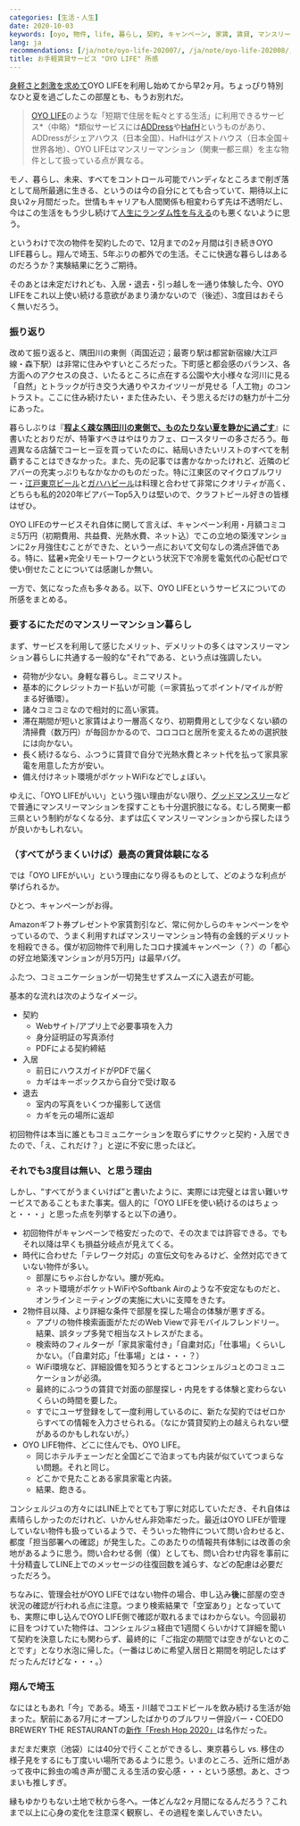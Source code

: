 ```yaml
---
categories: [生活・人生]
date: 2020-10-03
keywords: [oyo, 物件, life, 暮らし, 契約, キャンペーン, 家賃, 賃貸, マンスリーマンション, 部屋]
lang: ja
recommendations: [/ja/note/oyo-life-202007/, /ja/note/oyo-life-202008/, /ja/note/one-month-in-canada/]
title: お手軽賃貸サービス "OYO LIFE" 所感
---
```


[身軽さと刺激を求めて](/ja/note/oyo-life-202007)OYO LIFEを利用し始めてから早2ヶ月。ちょっぴり特別なひと夏を過ごしたこの部屋とも、もうお別れだ。

> [OYO LIFE](https://www.oyolife.co.jp/)のような「短期で住居を転々とする生活」に利用できるサービス*（中略）*類似サービスには[ADDress](https://address.love/)や[HafH](https://hafh.com/)というものがあり、ADDressがシェアハウス（日本全国）、HafHはゲストハウス（日本全国＋世界各地）、OYO LIFEはマンスリーマンション（関東一都三県）を主な物件として扱っている点が異なる。

モノ、暮らし、未来、すべてをコントロール可能でハンディなところまで削ぎ落として局所最適に生きる、というのは今の自分にとても合っていて、期待以上に良い2ヶ月間だった。世情もキャリアも人間関係も相変わらず先は不透明だし、今はこの生活をもう少し続けて[人生にランダム性を与える](/ja/note/self-investment/)のも悪くないように思う。

というわけで次の物件を契約したので、12月までの2ヶ月間は引き続きOYO LIFE暮らし。翔んで埼玉、5年ぶりの都外での生活。そこに快適な暮らしはあるのだろうか？実験結果に乞うご期待。

そのあとは未定だけれども、入居・退去・引っ越しを一通り体験した今、OYO LIFEをこれ以上使い続ける意欲があまり湧かないので（後述）、3度目はおそらく無いだろう。

### 振り返り

改めて振り返ると、隅田川の東側（両国近辺；最寄り駅は都営新宿線/大江戸線・森下駅）は非常に住みやすいところだった。下町感と都会感のバランス、各方面へのアクセスの良さ、いたるところに点在する公園や大小様々な河川に見る「自然」とトラックが行き交う大通りやスカイツリーが見せる「人工物」のコントラスト。ここに住み続けたい・また住みたい、そう思えるだけの魅力が十二分にあった。

暮らしぶりは『**[程よく疎な隅田川の東側で、ものたりない夏を静かに過ごす](/ja/note/oyo-life-202008)**』に書いたとおりだが、特筆すべきはやはりカフェ、ロースタリーの多さだろう。毎週異なる店舗でコーヒー豆を買っていたのに、結局いきたいリストのすべてを制覇することはできなかった。また、先の記事では書かなかったけれど、近隣のビアバーの充実っぷりもなかなかのものだった。特に江東区のマイクロブルワリー・[江戸東京ビール](https://edo-tokyo-beer.com/)と[ガハハビール](https://twitter.com/gahaha_beer)は料理と合わせて非常にクオリティが高く、どちらも私的2020年ビアバーTop5入りは堅いので、クラフトビール好きの皆様はぜひ。

OYO LIFEのサービスそれ自体に関して言えば、キャンペーン利用・月額コミコミ5万円（初期費用、共益費、光熱水費、ネット込）でこの立地の築浅マンションに2ヶ月強住むことができた、という一点において文句なしの満点評価である。特に、猛暑×完全リモートワークという状況下で冷房を電気代の心配ゼロで使い倒せたことについては感謝しか無い。

一方で、気になった点も多々ある。以下、OYO LIFEというサービスについての所感をまとめる。

### 要するにただのマンスリーマンション暮らし

まず、サービスを利用して感じたメリット、デメリットの多くはマンスリーマンション暮らしに共通する一般的な“それ”である、という点は強調したい。

- 荷物が少ない。身軽な暮らし。ミニマリスト。
- 基本的にクレジットカード払いが可能（＝家賃払ってポイント/マイルが貯まる好循環）。
- 諸々コミコミなので相対的に高い家賃。
- 滞在期間が短いと家賃はより一層高くなり、初期費用として少なくない額の清掃費（数万円）が毎回かかるので、コロコロと居所を変えるための選択肢には向かない。
- 長く続けるなら、ふつうに賃貸で自分で光熱水費とネット代を払って家具家電を用意した方が安い。
- 備え付けネット環境がポケットWiFiなどでしょぼい。

ゆえに、「OYO LIFEがいい」という強い理由がない限り、[グッドマンスリー](https://www.good-monthly.com/)などで普通にマンスリーマンションを探すことも十分選択肢になる。むしろ関東一都三県という制約がなくなる分、まずは広くマンスリーマンションから探したほうが良いかもしれない。

### （すべてがうまくいけば）最高の賃貸体験になる

では「OYO LIFEがいい」という理由になり得るものとして、どのような利点が挙げられるか。

ひとつ、キャンペーンがお得。

Amazonギフト券プレゼントや家賃割引など、常に何かしらのキャンペーンをやっているので、うまく利用すればマンスリーマンション特有の金銭的デメリットを相殺できる。僕が初回物件で利用したコロナ撲滅キャンペーン（？）の「都心の好立地築浅マンションが月5万円」は最早バグ。

ふたつ、コミュニケーションが一切発生せずスムーズに入退去が可能。

基本的な流れは次のようなイメージ。

- 契約
    - Webサイト/アプリ上で必要事項を入力
    - 身分証明証の写真添付
    - PDFによる契約締結
- 入居
    - 前日にハウスガイドがPDFで届く
    - カギはキーボックスから自分で受け取る
- 退去
    - 室内の写真をいくつか撮影して送信
    - カギを元の場所に返却

初回物件は本当に誰ともコミュニケーションを取らずにサクッと契約・入居できたので、「え、これだけ？」と逆に不安に思ったほど。

### それでも3度目は無い、と思う理由

しかし、“すべてがうまくいけば”と書いたように、実際には完璧とは言い難いサービスであることもまた事実。個人的に「OYO LIFEを使い続けるのはちょっと・・・」と思った点を列挙すると以下の通り。

- 初回物件がキャンペーンで格安だったので、その次までは許容できる。でもそれ以降は早くも損益分岐点が見えてくる。
- 時代に合わせた「テレワーク対応」の宣伝文句をみるけど、全然対応できていない物件が多い。
    - 部屋にちゃぶ台しかない。腰が死ぬ。
    - ネット環境がポケットWiFiやSoftbank Airのような不安定なものだと、オンラインミーティングの実施に大いに支障をきたす。
- 2物件目以降、より詳細な条件で部屋を探した場合の体験が悪すぎる。
    - アプリの物件検索画面がただのWeb Viewで非モバイルフレンドリー。結果、誤タップ多発で相当なストレスがたまる。
    - 検索時のフィルターが「家具家電付き」「自粛対応」「仕事場」くらいしかない。（「自粛対応」「仕事場」とは・・・？）
    - WiFi環境など、詳細設備を知ろうとするとコンシェルジュとのコミュニケーションが必須。
    - 最終的にふつうの賃貸で対面の部屋探し・内見をする体験と変わらないくらいの時間を要した。
    - すでにユーザ登録をして一度利用しているのに、新たな契約ではゼロからすべての情報を入力させられる。（なにか賃貸契約上の越えられない壁があるのかもしれないが。）
- OYO LIFE物件、どこに住んでも、OYO LIFE。
    - 同じホテルチェーンだと全国どこで泊まっても内装が似ていてつまらない問題。それと同じ。
    - どこかで見たことある家具家電と内装。
    - 結果、飽きる。

コンシェルジュの方々にはLINE上でとても丁寧に対応していただき、それ自体は素晴らしかったのだけれど、いかんせん非効率だった。最近はOYO LIFEが管理していない物件も扱っているようで、そういった物件について問い合わせると、都度「担当部署への確認」が発生した。このあたりの情報共有体制には改善の余地があるように思う。問い合わせる側（僕）としても、問い合わせ内容を事前に十分精査してLINE上でのメッセージの往復回数を減らす、などの配慮は必要だっただろう。

ちなみに、管理会社がOYO LIFEではない物件の場合、申し込み**後**に部屋の空き状況の確認が行われる点に注意。つまり検索結果で「空室あり」となっていても、実際に申し込んでOYO LIFE側で確認が取れるまではわからない。今回最初に目をつけていた物件は、コンシェルジュ経由で1週間くらいかけて詳細を聞いて契約を決意したにも関わらず、最終的に「ご指定の期間では空きがないとのことです」となり水泡に帰した。（一番はじめに希望入居日と期間を明記したはずだったんだけどな・・・。）

### 翔んで埼玉

なにはともあれ「今」である。埼玉・川越でコエドビールを飲み続ける生活が始まった。駅前にある7月にオープンしたばかりのブルワリー併設バー・COEDO BREWERY THE RESTAURANTの[新作「Fresh Hop 2020」](https://freshhop.jp/6431.html)は名作だった。

まだまだ東京（池袋）には40分で行くことができるし、東京暮らし vs. 移住の様子見をするにも丁度いい場所であるように思う。いまのところ、近所に畑があって夜中に鈴虫の鳴き声が聞こえる生活の安心感・・・という感想。あと、さつまいも推しすぎ。

縁もゆかりもない土地で秋から冬へ。一体どんな2ヶ月間になるんだろう？これまで以上に心身の変化を注意深く観察し、その過程を楽しんでいきたい。